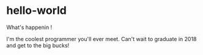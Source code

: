 # hello-world

What's happenin !

I'm the coolest programmer you'll ever meet. Can't wait to graduate in 2018 and get to the big bucks!
